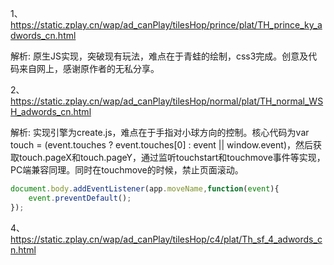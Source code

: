 1、https://static.zplay.cn/wap/ad_canPlay/tilesHop/prince/plat/TH_prince_ky_adwords_cn.html

解析: 原生JS实现，突破现有玩法，难点在于青蛙的绘制，css3完成。创意及代码来自网上，感谢原作者的无私分享。

2、https://static.zplay.cn/wap/ad_canPlay/tilesHop/normal/plat/TH_normal_WSH_adwords_cn.html

解析: 实现引擎为create.js，难点在于手指对小球方向的控制。核心代码为var touch = (event.touches ? event.touches[0] : event || window.event)，然后获取touch.pageX和touch.pageY，通过监听touchstart和touchmove事件等实现，PC端兼容同理。同时在touchmove的时候，禁止页面滚动。

```javascript
document.body.addEventListener(app.moveName,function(event){
    event.preventDefault();
});
```

4、https://static.zplay.cn/wap/ad_canPlay/tilesHop/c4/plat/Th_sf_4_adwords_cn.html
